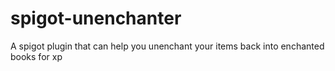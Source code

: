 # spigot-unenchanter
A spigot plugin that can help you unenchant your items back into enchanted books for xp
